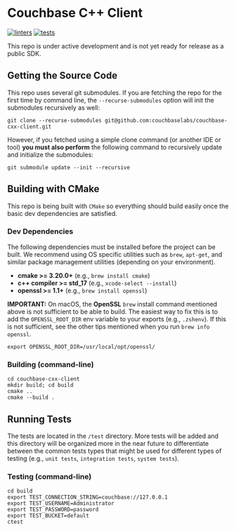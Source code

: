 # Couchbase C++ Client

[![linters](https://img.shields.io/github/workflow/status/couchbaselabs/couchbase-cxx-client/linters?label=linters)](https://github.com/couchbaselabs/couchbase-cxx-client/actions?query=workflow%3Alinters)
[![tests](https://img.shields.io/github/workflow/status/couchbaselabs/couchbase-cxx-client/tests?label=tests)](https://github.com/couchbaselabs/couchbase-cxx-client/actions?query=workflow%3Atests)

This repo is under active development and is not yet ready for release as a public SDK.


## Getting the Source Code

This repo uses several git submodules. If you are fetching the repo for the first time by command line, the
`--recurse-submodules` option will init the submodules recursively as well:
```shell
git clone --recurse-submodules git@github.com:couchbaselabs/couchbase-cxx-client.git
```

However, if you fetched using a simple clone command (or another IDE or tool) **you must also perform** the following
command to recursively update and initialize the submodules:
```shell
git submodule update --init --recursive
```


## Building with CMake

This repo is being built with `CMake` so everything should build easily once the basic dev dependencies are satisfied.

### Dev Dependencies

The following dependencies must be installed before the project can be built. We recommend using OS specific utilities
such as `brew`, `apt-get`, and similar package management utilities (depending on your environment).
- **cmake >= 3.20.0+** (e.g., `brew install cmake`)
- **c++ compiler >= std_17** (e.g., `xcode-select --install`)
- **openssl >= 1.1+** (e.g., `brew install openssl`)

**IMPORTANT:** On macOS, the **OpenSSL** `brew` install command mentioned above is not sufficient to be able to build.
The easiest way to fix this is to add the `OPENSSL_ROOT_DIR` env variable to your exports (e.g., `.zshenv`). If this is
not sufficient, see the other tips mentioned when you run `brew info openssl`.
```shell
export OPENSSL_ROOT_DIR=/usr/local/opt/openssl/ 
```

### Building (command-line)
```shell
cd couchbase-cxx-client
mkdir build; cd build
cmake ..
cmake --build .
```


## Running Tests

The tests are located in the `/test` directory. More tests will be added and this directory will be organized more in
the near future to differentiate between the common tests types that might be used for different types of testing
(e.g., `unit tests`, `integration tests`, `system tests`).

### Testing (command-line)
```shell
cd build
export TEST_CONNECTION_STRING=couchbase://127.0.0.1
export TEST_USERNAME=Administrator
export TEST_PASSWORD=password
export TEST_BUCKET=default
ctest
```

